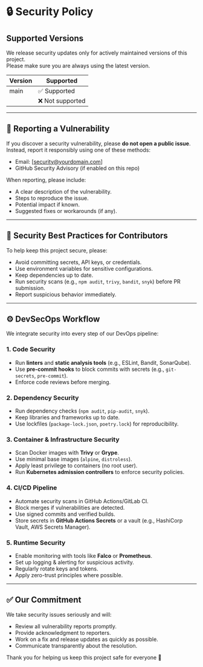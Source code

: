 # 🔒 Security Policy

## Supported Versions

We release security updates only for actively maintained versions of this project.  
Please make sure you are always using the latest version.

| Version | Supported          |
|---------|--------------------|
| main    | ✅ Supported        |
| <older> | ❌ Not supported    |

---

## 📢 Reporting a Vulnerability

If you discover a security vulnerability, please **do not open a public issue**.  
Instead, report it responsibly using one of these methods:

- Email: [security@yourdomain.com]  
- GitHub Security Advisory (if enabled on this repo)

When reporting, please include:

- A clear description of the vulnerability.  
- Steps to reproduce the issue.  
- Potential impact if known.  
- Suggested fixes or workarounds (if any).  

---

## 🔑 Security Best Practices for Contributors

To help keep this project secure, please:

- Avoid committing secrets, API keys, or credentials.  
- Use environment variables for sensitive configurations.  
- Keep dependencies up to date.  
- Run security scans (e.g., `npm audit`, `trivy`, `bandit`, `snyk`) before PR submission.  
- Report suspicious behavior immediately.

---

## ⚙️ DevSecOps Workflow

We integrate security into every step of our DevOps pipeline:

### 1. **Code Security**
- Run **linters** and **static analysis tools** (e.g., ESLint, Bandit, SonarQube).  
- Use **pre-commit hooks** to block commits with secrets (e.g., `git-secrets`, `pre-commit`).  
- Enforce code reviews before merging.

### 2. **Dependency Security**
- Run dependency checks (`npm audit`, `pip-audit`, `snyk`).  
- Keep libraries and frameworks up to date.  
- Use lockfiles (`package-lock.json`, `poetry.lock`) for reproducibility.

### 3. **Container & Infrastructure Security**
- Scan Docker images with **Trivy** or **Grype**.  
- Use minimal base images (`alpine`, `distroless`).  
- Apply least privilege to containers (no root user).  
- Run **Kubernetes admission controllers** to enforce security policies.

### 4. **CI/CD Pipeline**
- Automate security scans in GitHub Actions/GitLab CI.  
- Block merges if vulnerabilities are detected.  
- Use signed commits and verified builds.  
- Store secrets in **GitHub Actions Secrets** or a vault (e.g., HashiCorp Vault, AWS Secrets Manager).

### 5. **Runtime Security**
- Enable monitoring with tools like **Falco** or **Prometheus**.  
- Set up logging & alerting for suspicious activity.  
- Regularly rotate keys and tokens.  
- Apply zero-trust principles where possible.

---

## ✅ Our Commitment

We take security issues seriously and will:

- Review all vulnerability reports promptly.  
- Provide acknowledgment to reporters.  
- Work on a fix and release updates as quickly as possible.  
- Communicate transparently about the resolution.  

Thank you for helping us keep this project safe for everyone 🚀
